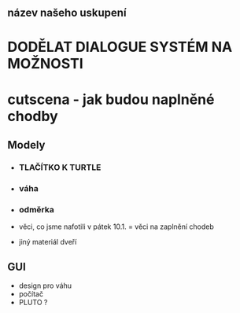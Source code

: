 ## název našeho uskupení
# DODĚLAT DIALOGUE SYSTÉM NA MOŽNOSTI
# cutscena - jak budou naplněné chodby


## Modely
- ### TLAČÍTKO K TURTLE
- ### váha
- ### odměrka

- věci, co jsme nafotili v pátek 10.1. = věci na zaplnění chodeb
- jiný materiál dveří
## GUI
- design pro váhu
- počítač
- PLUTO ?